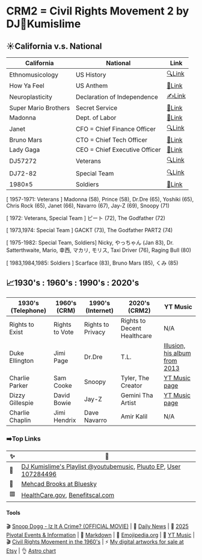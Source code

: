 # CRM2 = Civil Rights Movement 2 by DJ📡Kumislime

## ☀️California v.s. National
| California | National | Link
| -------------    | ------------- | -------------
| Ethnomusicology | US History | [🔍Link](https://en.wikipedia.org/wiki/Ethnomusicology)
| How Ya Feel | US Anthem | [🎵Link](https://youtu.be/n1Q6tajTKnw?feature=shared)
| Neuroplasticity | Declaration of Independence | [✍️Link](https://en.wikipedia.org/wiki/Neuroplasticity)
| Super Mario Brothers | Secret Service | [🎵Link](https://www.youtube.com/watch?v=R3WRa88HnVc&list=PL27411ED2E8B82D9C)
| Madonna | Dept. of Labor | [💸Link](https://en.wikipedia.org/wiki/Madonna)
| Janet | CFO = Chief Finance Officer | [🔍Link](https://www.revolt.tv/article/janet-jackson-career-influence-and-legacy-in-pop-and-r-and-b)
| Bruno Mars | CTO = Chief Tech Officer | [🎵Link](https://youtu.be/OPf0YbXqDm0?feature=shared)
| Lady Gaga | CEO = Chief Executive Officer | [🎵Link](https://youtu.be/fmC6b6_ovZY?feature=shared)
| DJ57272 | Veterans | [🔍Link](https://en.wikipedia.org/wiki/Veteran)
| DJ72-82 | Special Team | [🔍Link](https://www.imdb.com/title/tt0068646/)
| 1980±5 | Soldiers | [🎵Link](https://youtu.be/TaD3SgPuccE?feature=shared)

[ 1957-1971: Veterans ]
Madonna (58), Prince (58), Dr.Dre (65), Yoshiki (65), Chris Rock (65), Janet (66), Navarro (67), Jay-Z (69), Snoopy (71)

[ 1972: Veterans, Special Team ]
ピート (72), The Godfather (72)

[ 1973,1974: Special Team ]
GACKT (73), The Godfather PART2 (74)

[ 1975-1982: Special Team, Soldiers]
Nicky, やっちゃん (Jan 83), Dr. Satterthwaite, Mario, 幸西, マカリ, モリス, Taxi Driver (76), Raging Bull (80)

[ 1983,1984,1985: Soldiers ]
Scarface (83), Bruno Mars (85), くみ (85) 

## 📈1930's : 1960's : 1990's : 2020's
| 1930's (Telephone) | 1960's (CRM)  | 1990's (Internet) | 2020's (CRM2)     | YT Music
| -------------    | ------------- | -------------     | -------------       | -------------
| Rights to Exist | Rights to Vote  | Rights to Privacy | Rights to Decent Healthcare | N/A
| Duke Ellington   | Jimi Page     | Dr.Dre            | T.L.                | [Illusion, his album from 2013](https://music.youtube.com/playlist?list=OLAK5uy_kcHTm0Vs-uU7Z0O5DpDB5flubNaHZcoDA&feature=shared)
| Charlie Parker   | Sam Cooke     | Snoopy            | Tyler, The Creator  | [YT Music page](https://music.youtube.com/channel/UCo1DYcm1IZ9v3UPkpiAcgtg?feature=shared)
| Dizzy Gillespie  | David Bowie   | Jay-Z             | Gemini Tha Artist   | [YT Music page](https://music.youtube.com/channel/UCmNRZMc-MAD7BPEmLC6Y93w?feature=shared)
| Charlie Chaplin  | Jimi Hendrix  | Dave Navarro      | Amir Kalil          | N/A

### ➡️Top Links
| ✨ | 🎀
| ------------- | -------------
| 📡 | [DJ Kumislime's Playlist @youtubemusic](https://music.youtube.com/playlist?list=PLT7degVqvonnf63V8EMyKSAGVkKSquWLm&feature=shared), [Pluuto EP](https://soundcloud.com/pluutomusic/sets/pluuto-ep), [User 107284496](https://soundcloud.com/user-107284496)
| 🗽 | [Mehcad Brooks at Bluesky](https://bsky.app/profile/mehcad.bsky.social)
| 🟥 | [HealthCare.gov](https://www.healthcare.gov), [Benefitscal.com](https://benefitscal.com)

#### Tools
🎬 [Snoop Dogg - Iz It A Crime? (OFFICIAL MOVIE)](https://youtu.be/YJTqBL7MSX0?feature=shared) | 🌠 [Daily News](https://github.com/djkumislime/djkumislime/tree/main) | 🌠 [2025 Pivotal Events & Information](https://github.com/djkumislime/2025/blob/main/README.md) | 💝 [Markdown](https://docs.github.com/en/get-started/writing-on-github/getting-started-with-writing-and-formatting-on-github/basic-writing-and-formatting-syntax) | 💝 [Emojipedia.org](https://emojipedia.org/) | 💝 [YT Music](https://music.youtube.com/) | 🎬 [Civil Rights Movement in the 1960's](https://youtu.be/9ppTiyxFSs0?si=9JVIwt_BKtFEZoEJ) | ⚡ [My digital artworks for sale at Etsy](https://etsy.com/shop/935ent) | 👌 [Astro chart](https://astro-charts.com/chart-of-moment/)
